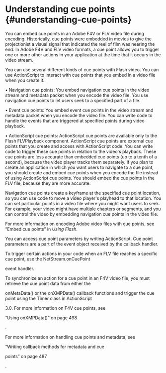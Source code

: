 # Understanding cue points {#understanding-cue-points}

You can embed cue points in an Adobe F4V or FLV video file during encoding. Historically, cue points were embedded in movies to give the projectionist a visual signal that indicated the reel of film was nearing the end. In Adobe F4V and FLV video formats, a cue point allows you to trigger one or more other actions in your application at the time that it occurs in the video stream.

You can use several different kinds of cue points with Flash video. You can use ActionScript to interact with cue points that you embed in a video file when you create it.

• Navigation cue points: You embed navigation cue points in the video stream and metadata packet when you encode the video file. You use navigation cue points to let users seek to a specified part of a file.

• Event cue points: You embed event cue points in the video stream and metadata packet when you encode the video file. You can write code to handle the events that are triggered at specified points during video playback.

• ActionScript cue points: ActionScript cue points are available only to the Flash FLVPlayback component. ActionScript cue points are external cue points that you create and access with ActionScript code. You can write code to trigger these cue points in relation to the video&#039;s playback. These cue points are less accurate than embedded cue points (up to a tenth of a second), because the video player tracks them separately. If you plan to create an application in which you want users to navigate to a cue point, you should create and embed cue points when you encode the file instead of using ActionScript cue points. You should embed the cue points in the FLV file, because they are more accurate.

Navigation cue points create a keyframe at the specified cue point location, so you can use code to move a video player&#039;s playhead to that location. You can set particular points in a video file where you might want users to seek. For example, your video might have multiple chapters or segments, and you can control the video by embedding navigation cue points in the video file.

For more information on encoding Adobe video files with cue points, see “Embed cue points” in _Using Flash_.

You can access cue point parameters by writing ActionScript. Cue point parameters are a part of the event object received by the callback handler.

To trigger certain actions in your code when an FLV file reaches a specific cue point, use the NetStream.onCuePoint

event handler.

To synchronize an action for a cue point in an F4V video file, you must retrieve the cue point data from either the

onMetaData() or the onXMPData() callback functions and trigger the cue point using the Timer class in ActionScript

3.0\. For more information on F4V cue points, see

“Using onXMPData()” on page 498

.

For more information on handling cue points and metadata, see

“Writing callback methods for metadata and cue

points” on page 487

.